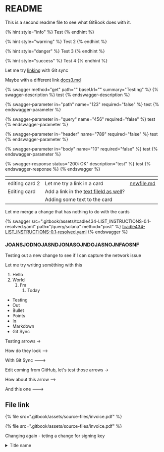 # README

This is a second readme file to see what GitBook does with it.

{% hint style="info" %}
Test
{% endhint %}

{% hint style="warning" %}
Test 2
{% endhint %}

{% hint style="danger" %}
Test 3
{% endhint %}

{% hint style="success" %}
Test 4
{% endhint %}

Let me try [linking](this-folder/SECOND.md) with Git sync

Maybe with a different link [docs3.md](another-folder/docs3.md "mention")

{% swagger method="get" path="" baseUrl="" summary="Testing" %}
{% swagger-description %}
test
{% endswagger-description %}

{% swagger-parameter in="path" name="123" required="false" %}
test
{% endswagger-parameter %}

{% swagger-parameter in="query" name="456" required="false" %}
test
{% endswagger-parameter %}

{% swagger-parameter in="header" name="789" required="false" %}
test
{% endswagger-parameter %}

{% swagger-parameter in="body" name="10" required="false" %}
test
{% endswagger-parameter %}

{% swagger-response status="200: OK" description="test" %}
test
{% endswagger-response %}
{% endswagger %}



<table data-view="cards"><thead><tr><th></th><th></th><th data-type="content-ref"></th></tr></thead><tbody><tr><td>editing card 2</td><td>Let me try a link in a card</td><td><a href="this-folder/newfile.md">newfile.md</a></td></tr><tr><td>Editing card</td><td>Add a link in the <a href="another-folder/docs3.md">text fileld as well</a>?</td><td></td></tr><tr><td></td><td>Adding some text to the card</td><td></td></tr></tbody></table>

Let me merge a change that has nothing to do with the cards

{% swagger src=".gitbook/assets/tcadle434-LIST_INSTRUCTIONS-0.1-resolved.yaml" path="/query/solana" method="post" %}
[tcadle434-LIST_INSTRUCTIONS-0.1-resolved.yaml](.gitbook/assets/tcadle434-LIST_INSTRUCTIONS-0.1-resolved.yaml)
{% endswagger %}

### JOANSJODNOJASNDJONASOJNDOJASNOJNFAOSNF

Testing out a new change to see if I can capture the network issue

Let me try writing somëthing with this

1. Hello
2. World
   1. I'm
      1. Today

* Testing
* Out
* Bullet
* Points
* In
* Markdown
* Git Sync

Testing arrows ->

How do they look -->

With Git Sync --->

Edit coming from GitHub, let's test those arrows ->

How about this arrow -->

And this one --->

## File link

{% file src=".gitbook/assets/source-files/invoice.pdf" %}

{% file src=".gitbook/assets/source-files/invoice.pdf" %}

Changing again - teting a change for signing key

<details>

<summary>Title name</summary>

* **Description**:
* **Required**:
* **Type**:
* **Key**:
* **Fields**:

Further dropdowns of the same format

</details>
